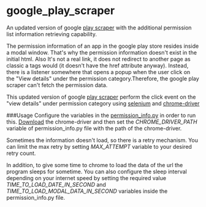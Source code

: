 # google_play_scraper
An updated version of google [play scraper](https://github.com/danieliu/play-scraper) with the additional permission list information retrieving capability.

The permission information of an app in the google play store resides inside a modal window. That's why the permission information doesn't exist in the initial html. Also It's not a real link, it does not redirect to another page as classic a tags would (it doesn't have the href attribute anyway). Instead, there is a listener somewhere that opens a popup when the user click on the "View details" under the permission category.Therefore, the google play scraper can't fetch the permission data.

This updated version of google [play scraper](https://github.com/danieliu/play-scraper) perform the click event on the "view details" under permission category using [selenium](https://pypi.org/project/selenium/) and [chrome-driver](https://chromedriver.chromium.org/)

###Usage
Configure the variables in the [permission_info.py](https://github.com/grtushar/google_play_scraper/blob/master/play_scraper/permission_info.py) in order to run this.
[Download](https://chromedriver.chromium.org/downloads) the chrome-driver and then set the *CHROME_DRIVER_PATH* variable of permission_info.py file with the path of the chrome-driver.

Sometimes the information doesn't load, so there is a retry mechanism. You can limit the max retry by setting *MAX_ATTEMPT* variable to your desired retry count.

In addition, to give some time to chrome to load the data of the url the program sleeps for sometime. You can also configure the sleep interval depending on your internet speed by setting the required value *TIME_TO_LOAD_DATE_IN_SECOND* and *TIME_TO_LOAD_MODAL_DATA_IN_SECOND* variables inside the permission_info.py file.
